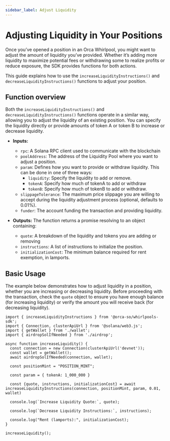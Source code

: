 ```yaml
---
sidebar_label: Adjust Liquidity
---
```


# Adjusting Liquidity in Your Positions

Once you’ve opened a position in an Orca Whirlpool, you might want to adjust the amount of liquidity you’ve provided. Whether it’s adding more liquidity to maximize potential fees or withdrawing some to realize profits or reduce exposure, the SDK provides functions for both actions.

This guide explains how to use the `increaseLiquidityInstructions()` and `decreaseLiquidityInstructions()` functions to adjust your position.

## Function overview

Both the `increaseLiquidityInstructions()` and `decreaseLiquidityInstructions()` functions operate in a similar way, allowing you to adjust the liquidity of an existing position. You can specify the liquidity directly or provide amounts of token A or token B to increase or decrease liquidity.

- **Inputs:**
    - `rpc`: A Solana RPC client used to communicate with the blockchain
    - `poolAddress`: The address of the Liquidity Pool where you want to adjust a position.
    - `param`: Defines how you want to provide or withdraw liquidity. This can be done in one of three ways:
        - `liquidity`: Specify the liquidity to add or remove.
        - `tokenA`: Specify how much of tokenA to add or withdraw
        - `tokenB`: Specify how much of tokenB to add or withdraw.
    - `slippageTolerance`: The maximum price slippage you are willing to accept during the liquidity adjustment process (optional, defaults to 0.01%).
    - `funder`: The account funding the transaction and providing liquidity.
    
- **Outputs:** The function returns a promise resolving to an object containing:
    - `quote`: A breakdown of the liquidity and tokens you are adding or removing
    - `instructions`: A list of instructions to initialize the position.
    - `initializationCost`: The minimum balance required for rent exemption, in lamports.

## Basic Usage

The example below demonstrates how to adjust liquidity in a position, whether you are increasing or decreasing liquidity. Before proceeding with the transaction, check the `quote` object to ensure you have enough balance (for increasing liquidity) or verify the amount you will receive back (for decreasing liquidity).

```tsx title="adjustLiquidity.ts"
import { increaseLiquidityInstructions } from '@orca-so/whirlpools-sdk';
import { Connection, clusterApiUrl } from '@solana/web3.js';
import { getWallet } from './wallet';
import { airdropSolIfNeeded } from './airdrop';

async function increaseLiquidity() {
  const connection = new Connection(clusterApiUrl('devnet'));
  const wallet = getWallet();
  await airdropSolIfNeeded(connection, wallet);

  const positionMint = "POSITION_MINT";  
  
  const param = { tokenA: 1_000_000 } 

  const {quote, instructions, initializationCost} = await increaseLiquidityInstructions(connection, positionMint, param, 0.01, wallet)

  console.log(`Increase Liquidity Quote:`, quote);

  console.log(`Decrease Liquidity Instructions:`, instructions);

  console.log("Rent (lamports):", initializationCost);
}

increaseLiquidity();
```